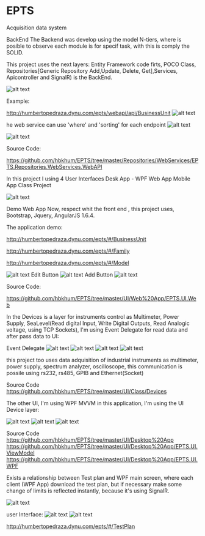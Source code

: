 # EPTS
Acquisition data system

BackEnd
The Backend was develop using the model N-tiers, where is posible to observe each module is for specif task, with this is comply the SOLID.

This project uses the next layers: Entity Framework code firts, POCO Class, Repositories[Generic Repository Add,Update, Delete, Get],Services, Apicontroller and SignalR) is the BackEnd.

![alt text](https://github.com/hbkhum/EPTS/blob/master/Architecture.png)


Example:

http://humbertopedraza.dynu.com/epts/webapi/api/BusinessUnit
![alt text](https://github.com/hbkhum/EPTS/blob/master/Web%20API%20Service.png)


he web service can use 'where' and 'sorting' for each endpoint
![alt text](https://github.com/hbkhum/EPTS/blob/master/Web%20Service%20Paging.png)

![alt text](https://github.com/hbkhum/EPTS/blob/master/Web%20API%20Service%20Sort.png)

Source Code:

https://github.com/hbkhum/EPTS/tree/master/Repositories/WebServices/EPTS.Repositories.WebServices.WebAPI


In this project I using 4 User Interfaces
Desk App - WPF
Web App
Mobile App
Class Project

![alt text](https://github.com/hbkhum/EPTS/blob/master/User%20Interface%20type.png)

Demo Web App
Now, respect whit the front end , this project uses, Bootstrap, Jquery, AngularJS 1.6.4.

The application demo:

http://humbertopedraza.dynu.com/epts/#/BusinessUnit

http://humbertopedraza.dynu.com/epts/#/Family

http://humbertopedraza.dynu.com/epts/#/Model

![alt text](https://github.com/hbkhum/EPTS/blob/master/Web%20User%20Interface.png)
Edit Button
![alt text](https://github.com/hbkhum/EPTS/blob/master/Web%20User%20Interface%20Edit.png)
Add Button
![alt text](https://github.com/hbkhum/EPTS/blob/master/Web%20User%20Interface%20Add.png)

Source Code:

https://github.com/hbkhum/EPTS/tree/master/UI/Web%20App/EPTS.UI.Web

In the Devices is a layer for instruments control as Multimeter, Power Supply, SeaLevel(Read digital Input, Write Digital Outputs, Read Analogic voltage, using TCP Sockets), I'm using Event Delegate for read data and after pass data to UI:

Event Delegate 
![alt text](https://github.com/hbkhum/EPTS/blob/master/Scanner.png)
![alt text](https://github.com/hbkhum/EPTS/blob/master/Multimeter.png)
![alt text](https://github.com/hbkhum/EPTS/blob/master/Spectrum%20Analizer.png)
![alt text](https://github.com/hbkhum/EPTS/blob/master/Digital%20IO.png)

this project too uses data adquisition of industrial instruments as multimeter, power supply, spectrum analyzer, oscilloscope, this communication is possile using rs232, rs485, GPIB and Ethernet(Socket)

Source Code
https://github.com/hbkhum/EPTS/tree/master/UI/Class/Devices

The other UI, I'm using WPF MVVM in this application, I'm using the UI Device layer:

![alt text](https://github.com/hbkhum/EPTS/blob/master/WPF%20User%20Interface.png)
![alt text](https://github.com/hbkhum/EPTS/blob/master/WPF%20User%20Interface%20Devices.png)
![alt text](https://github.com/hbkhum/EPTS/blob/master/WPF%20User%20Interface%20Devices%202.png)

Source Code
https://github.com/hbkhum/EPTS/tree/master/UI/Desktop%20App
https://github.com/hbkhum/EPTS/tree/master/UI/Desktop%20App/EPTS.UI.ViewModel
https://github.com/hbkhum/EPTS/tree/master/UI/Desktop%20App/EPTS.UI.WPF

Exists a relationship between Test plan and WPF main screen, where each client (WPF App) download the test plan, but if necessary make some change of limits is reflected instantly, because it's using SignalR.

![alt text](https://github.com/hbkhum/EPTS/blob/master/SignalR.png)

user Interface:
![alt text](https://github.com/hbkhum/EPTS/blob/master/Web%20User%20Interface%20Testing.png)
![alt text](https://github.com/hbkhum/EPTS/blob/master/WPF%20User%20Interface%20Testing.png)

http://humbertopedraza.dynu.com/epts/#/TestPlan
